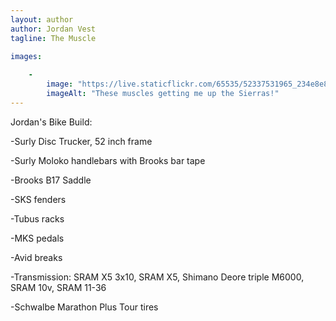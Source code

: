 ```yaml
---
layout: author
author: Jordan Vest
tagline: The Muscle

images:
   
    -
        image: "https://live.staticflickr.com/65535/52337531965_234e8e8753_o.jpg"
        imageAlt: "These muscles getting me up the Sierras!"
---
```


Jordan's Bike Build:

-Surly Disc Trucker, 52 inch frame

-Surly Moloko handlebars with Brooks bar tape

-Brooks B17 Saddle

-SKS fenders 

-Tubus racks

-MKS pedals

-Avid breaks 

-Transmission: SRAM X5 3x10, SRAM X5, Shimano Deore triple M6000, SRAM 10v, SRAM 11-36

-Schwalbe Marathon Plus Tour tires


